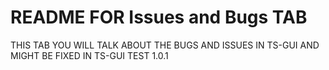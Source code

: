 # README FOR Issues and Bugs TAB

THIS TAB YOU WILL TALK ABOUT THE BUGS AND ISSUES IN TS-GUI AND MIGHT BE FIXED IN TS-GUI TEST 1.0.1
